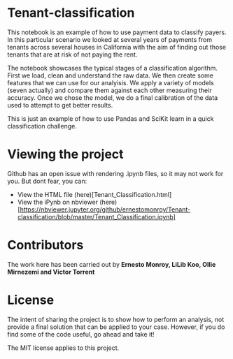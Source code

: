 # Tenant-classification

This notebook is an example of how to use payment data to classify payers. In this particular scenario we looked at several years of payments from tenants across several houses in California with the aim of finding out those tenants that are at risk of not paying the rent.

The notebook showcases the typical stages of a classification algorithm. First we load, clean and understand the raw data. We then create some features that we can use for our analyisis. We apply a variety of models (seven actually) and compare them against each other measuring their accuracy. Once we chose the model, we do a final calibration of the data used to attempt to get better results.

This is just an example of how to use Pandas and SciKit learn in a quick classification challenge. 

# Viewing the project

Github has an open issue with rendering .ipynb files, so it may not work for you. But dont fear, you can:
 - View the HTML file (here)[Tenant_Classification.html]
 - View the iPynb on nbviewer (here)[https://nbviewer.jupyter.org/github/ernestomonroy/Tenant-classification/blob/master/Tenant_Classification.ipynb]

# Contributors

The work here has been carried out by __Ernesto Monroy, LiLib Koo, Ollie Mirnezemi and Victor Torrent__

# License

The intent of sharing the project is to show how to perform an analysis, not provide a final solution that can be applied to your case. However, if you do find some of the code useful, go ahead and take it!

The MIT license applies to this project.
